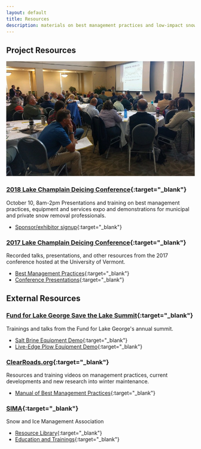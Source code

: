 ```yaml
---
layout: default
title: Resources
description: materials on best management practices and low-impact snow removal techniques for private contractors
---
```


## Project Resources

![Deicing Conference](/assets/deicing-conference.jpg)

### [2018 Lake Champlain Deicing Conference](https://www.uvm.edu/seagrant/deicing-conference){:target="_blank"}

October 10, 8am-2pm
Presentations and training on best management practices, equipment and services expo and demonstrations for municipal and private snow removal professionals.
- [Sponsor/exhibitor signup](https://www.uvm.edu/seagrant/sites/default/files/uploads/ExhibitSponsorBrochure2018_FINAL.pdf){:target="_blank"}

### [2017 Lake Champlain Deicing Conference](https://lcwroadsalt.wixsite.com/conference){:target="_blank"}

Recorded talks, presentations, and other resources from the 2017 conference hosted at the University of Vermont.
- [Best Management Practices](https://lcwroadsalt.wixsite.com/conference/bmp-s){:target="_blank"}
- [Conference Presentations](https://lcwroadsalt.wixsite.com/conference/2017-conference){:target="_blank"}

<div class="line-break"></div>

## External Resources

### [Fund for Lake George Save the Lake Summit](https://fundforlakegeorge.org/saltsummit2015){:target="_blank"}

Trainings and talks from the Fund for Lake George's annual summit.
- [Salt Brine Equipment Demo](https://www.youtube.com/watch?v=KOasDmnEBzo){:target="_blank"}
- [Live-Edge Plow Equipment Demo](https://www.youtube.com/watch?v=se2cTVPa0SY){:target="_blank"}

### [ClearRoads.org](http://clearroads.org/){:target="_blank"}

Resources and training videos on management practices, current developments and new research into winter maintenance.
- [Manual of Best Management Practices](http://clearroads.org/wp-content/uploads/dlm_uploads/0537_2015-Clear-Roads-Best-Practice-Guide-WEB.pdf){:target="_blank"}

### [SIMA](https://sima.org){:target="_blank"}

Snow and Ice Management Association
- [Resource Library](https://www.sima.org/resource/library){:target="_blank"}
- [Education and Trainings](https://www.sima.org/education){:target="_blank"}